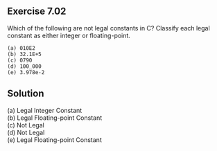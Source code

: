 ## Exercise 7.02

Which of the following are not legal constants in C? Classify each legal constant as either integer or floating-point.

```
(a) 010E2
(b) 32.1E+5
(c) 0790
(d) 100_000
(e) 3.978e-2
```

## Solution

(a) Legal Integer Constant  
(b) Legal Floating-point Constant  
(c) Not Legal  
(d) Not Legal  
(e) Legal Floating-point Constant  
